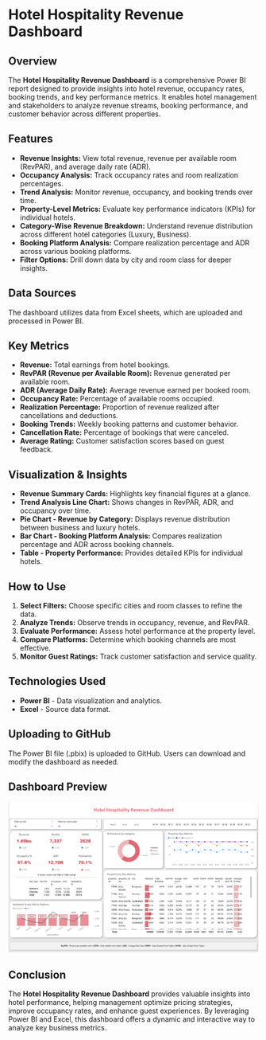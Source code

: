 # Hotel Hospitality Revenue Dashboard

## Overview
The **Hotel Hospitality Revenue Dashboard** is a comprehensive Power BI report designed to provide insights into hotel revenue, occupancy rates, booking trends, and key performance metrics. It enables hotel management and stakeholders to analyze revenue streams, booking performance, and customer behavior across different properties.

## Features
- **Revenue Insights:** View total revenue, revenue per available room (RevPAR), and average daily rate (ADR).
- **Occupancy Analysis:** Track occupancy rates and room realization percentages.
- **Trend Analysis:** Monitor revenue, occupancy, and booking trends over time.
- **Property-Level Metrics:** Evaluate key performance indicators (KPIs) for individual hotels.
- **Category-Wise Revenue Breakdown:** Understand revenue distribution across different hotel categories (Luxury, Business).
- **Booking Platform Analysis:** Compare realization percentage and ADR across various booking platforms.
- **Filter Options:** Drill down data by city and room class for deeper insights.

## Data Sources
The dashboard utilizes data from Excel sheets, which are uploaded and processed in Power BI.

## Key Metrics
- **Revenue:** Total earnings from hotel bookings.
- **RevPAR (Revenue per Available Room):** Revenue generated per available room.
- **ADR (Average Daily Rate):** Average revenue earned per booked room.
- **Occupancy Rate:** Percentage of available rooms occupied.
- **Realization Percentage:** Proportion of revenue realized after cancellations and deductions.
- **Booking Trends:** Weekly booking patterns and customer behavior.
- **Cancellation Rate:** Percentage of bookings that were canceled.
- **Average Rating:** Customer satisfaction scores based on guest feedback.

## Visualization & Insights
- **Revenue Summary Cards:** Highlights key financial figures at a glance.
- **Trend Analysis Line Chart:** Shows changes in RevPAR, ADR, and occupancy over time.
- **Pie Chart - Revenue by Category:** Displays revenue distribution between business and luxury hotels.
- **Bar Chart - Booking Platform Analysis:** Compares realization percentage and ADR across booking channels.
- **Table - Property Performance:** Provides detailed KPIs for individual hotels.

## How to Use
1. **Select Filters:** Choose specific cities and room classes to refine the data.
2. **Analyze Trends:** Observe trends in occupancy, revenue, and RevPAR.
3. **Evaluate Performance:** Assess hotel performance at the property level.
4. **Compare Platforms:** Determine which booking channels are most effective.
5. **Monitor Guest Ratings:** Track customer satisfaction and service quality.

## Technologies Used
- **Power BI** - Data visualization and analytics.
- **Excel** - Source data format.

## Uploading to GitHub
The Power BI file (.pbix) is uploaded to GitHub. Users can download and modify the dashboard as needed.

## Dashboard Preview
![Hotel Hospitality Revenue Dashboard](Hotel_Hospitality_Revenue_Dashboard.png)

## Conclusion
The **Hotel Hospitality Revenue Dashboard** provides valuable insights into hotel performance, helping management optimize pricing strategies, improve occupancy rates, and enhance guest experiences. By leveraging Power BI and Excel, this dashboard offers a dynamic and interactive way to analyze key business metrics.
